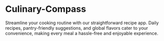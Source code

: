 # Culinary-Compass
Streamline your cooking routine with our straightforward recipe app. Daily recipes, pantry-friendly suggestions, and global flavors cater to your convenience, making every meal a hassle-free and enjoyable experience.
